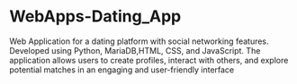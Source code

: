 # WebApps-Dating_App
Web Application for a dating platform with social networking features. Developed using Python, MariaDB,HTML, CSS, and JavaScript. The application allows users to create profiles, interact with others, and explore potential matches in an engaging and user-friendly interface
